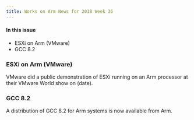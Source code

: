 ```yaml
---
title: Works on Arm News for 2018 Week 36
---
```


#### In this issue

* ESXi on Arm (VMware)
* GCC 8.2 

### ESXi on Arm (VMware)

VMware did a public demonstration of ESXi running on an Arm processor
at their VMware World show on (date). 

### GCC 8.2

A distribution of GCC 8.2 for Arm systems is now available from Arm.
